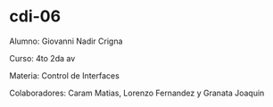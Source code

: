 # cdi-06
Alumno: Giovanni Nadir Crigna 

Curso: 4to 2da av

Materia: Control de Interfaces

Colaboradores: Caram Matias, Lorenzo Fernandez y Granata Joaquin
